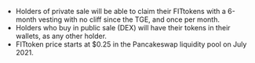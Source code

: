 - Holders of private sale will be able to claim their FITtokens with a 6-month vesting with no cliff since the TGE, and once per month.
- Holders who buy in public sale (DEX) will have their tokens in their wallets, as any other holder.
- FITtoken price starts at $0.25 in the Pancakeswap liquidity pool on July 2021.
